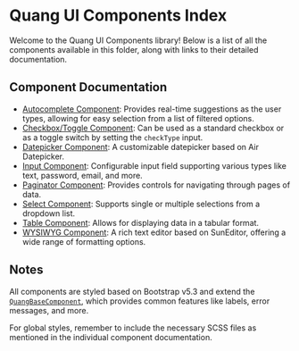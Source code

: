 # Quang UI Components Index

Welcome to the Quang UI Components library! Below is a list of all the components available in this folder, along with links to their detailed documentation.

## Component Documentation

- [Autocomplete Component](./autocomplete/README.md): Provides real-time suggestions as the user types, allowing for easy selection from a list of filtered options.
- [Checkbox/Toggle Component](./checkbox/README.md): Can be used as a standard checkbox or as a toggle switch by setting the `checkType` input.
- [Datepicker Component](./date/README.md): A customizable datepicker based on Air Datepicker.
- [Input Component](./input/README.md): Configurable input field supporting various types like text, password, email, and more.
- [Paginator Component](./paginator/README.md): Provides controls for navigating through pages of data.
- [Select Component](./select/README.md): Supports single or multiple selections from a dropdown list.
- [Table Component](./table/README.md): Allows for displaying data in a tabular format.
- [WYSIWYG Component](./wysiwyg/README.md): A rich text editor based on SunEditor, offering a wide range of formatting options.

## Notes

All components are styled based on Bootstrap v5.3 and extend the [`QuangBaseComponent`](./shared/quang-base-component.directive.ts), which provides common features like labels, error messages, and more.

For global styles, remember to include the necessary SCSS files as mentioned in the individual component documentation.
